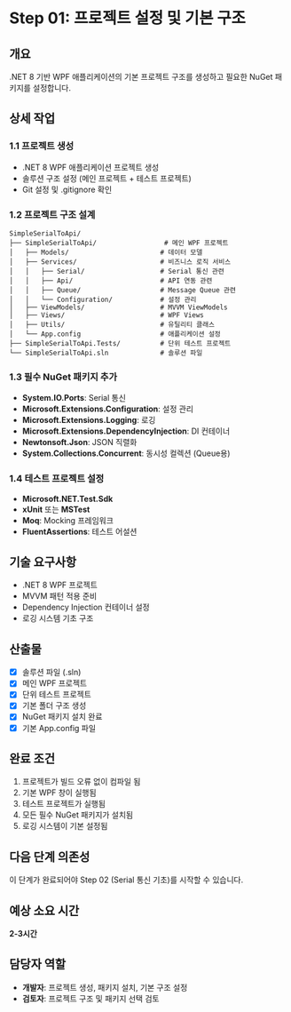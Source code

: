 # Step 01: 프로젝트 설정 및 기본 구조

## 개요
.NET 8 기반 WPF 애플리케이션의 기본 프로젝트 구조를 생성하고 필요한 NuGet 패키지를 설정합니다.

## 상세 작업

### 1.1 프로젝트 생성
- .NET 8 WPF 애플리케이션 프로젝트 생성
- 솔루션 구조 설정 (메인 프로젝트 + 테스트 프로젝트)
- Git 설정 및 .gitignore 확인

### 1.2 프로젝트 구조 설계
```
SimpleSerialToApi/
├── SimpleSerialToApi/                 # 메인 WPF 프로젝트
│   ├── Models/                       # 데이터 모델
│   ├── Services/                     # 비즈니스 로직 서비스
│   │   ├── Serial/                   # Serial 통신 관련
│   │   ├── Api/                      # API 연동 관련
│   │   ├── Queue/                    # Message Queue 관련
│   │   └── Configuration/            # 설정 관리
│   ├── ViewModels/                   # MVVM ViewModels
│   ├── Views/                        # WPF Views
│   ├── Utils/                        # 유틸리티 클래스
│   └── App.config                    # 애플리케이션 설정
├── SimpleSerialToApi.Tests/          # 단위 테스트 프로젝트
└── SimpleSerialToApi.sln             # 솔루션 파일
```

### 1.3 필수 NuGet 패키지 추가
- **System.IO.Ports**: Serial 통신
- **Microsoft.Extensions.Configuration**: 설정 관리
- **Microsoft.Extensions.Logging**: 로깅
- **Microsoft.Extensions.DependencyInjection**: DI 컨테이너
- **Newtonsoft.Json**: JSON 직렬화
- **System.Collections.Concurrent**: 동시성 컬렉션 (Queue용)

### 1.4 테스트 프로젝트 설정
- **Microsoft.NET.Test.Sdk**
- **xUnit** 또는 **MSTest**
- **Moq**: Mocking 프레임워크
- **FluentAssertions**: 테스트 어설션

## 기술 요구사항
- .NET 8 WPF 프로젝트
- MVVM 패턴 적용 준비
- Dependency Injection 컨테이너 설정
- 로깅 시스템 기초 구조

## 산출물
- [x] 솔루션 파일 (.sln)
- [x] 메인 WPF 프로젝트
- [x] 단위 테스트 프로젝트
- [x] 기본 폴더 구조 생성
- [x] NuGet 패키지 설치 완료
- [x] 기본 App.config 파일

## 완료 조건
1. 프로젝트가 빌드 오류 없이 컴파일 됨
2. 기본 WPF 창이 실행됨
3. 테스트 프로젝트가 실행됨
4. 모든 필수 NuGet 패키지가 설치됨
5. 로깅 시스템이 기본 설정됨

## 다음 단계 의존성
이 단계가 완료되어야 Step 02 (Serial 통신 기초)를 시작할 수 있습니다.

## 예상 소요 시간
**2-3시간**

## 담당자 역할
- **개발자**: 프로젝트 생성, 패키지 설치, 기본 구조 설정
- **검토자**: 프로젝트 구조 및 패키지 선택 검토